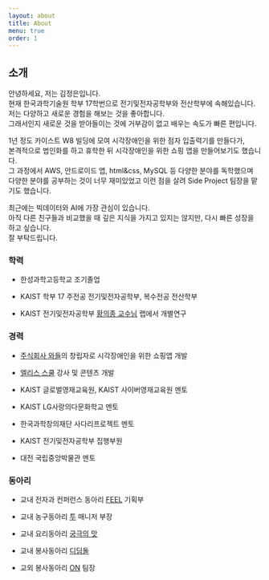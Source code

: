 ```yaml
---
layout: about
title: About
menu: true
order: 1
---
```


## 소개

안녕하세요, 저는 김정은입니다.  
현재 한국과학기술원 학부 17학번으로 전기및전자공학부와 전산학부에 속해있습니다.  
저는 다양하고 새로운 경험을 해보는 것을 좋아합니다.  
그래서인지 새로운 것을 받아들이는 것에 거부감이 없고 배우는 속도가 빠른 편입니다.

1년 정도 카이스트 W8 빌딩에 모여 시각장애인을 위한 점자 입출력기를 만들다가,  
본격적으로 법인화를 하고 휴학한 뒤 시각장애인을 위한 쇼핑 앱을 만들어보기도 했습니다.  
그 과정에서 AWS, 안드로이드 앱, html&css, MySQL 등 다양한 분야를 독학했으며  
다양한 분야를 공부하는 것이 너무 재미있었고 이런 점을 살려 Side Project 팀장을 맡기도 했습니다.

최근에는 빅데이터와 AI에 가장 관심이 있습니다.  
아직 다른 친구들과 비교했을 때 깊은 지식을 가지고 있지는 않지만, 다시 빠른 성장을 하고 싶습니다.  
잘 부탁드립니다.

### 학력

- 한성과학고등학교 조기졸업

- KAIST 학부 17 주전공 전기및전자공학부, 복수전공 전산학부

- KAIST 전기및전자공학부 [황의종 교수님](https://sites.google.com/view/whanglab/di-lab) 랩에서 개별연구

### 경력

- [주식회사 와들](https://www.waddlelab.com/)의 창립자로 시각장애인을 위한 쇼핑앱 개발

- [엘리스 스쿨](https://school.elice.io/) 강사 및 콘텐츠 개발

- KAIST 글로벌영재교육원, KAIST 사이버영재교육원 멘토

- KAIST LG사랑의다문화학교 멘토

- 한국과학창의재단 사다리프로젝트 멘토

- KAIST 전기및전자공학부 집행부원

- 대전 국립중앙박물관 멘토

### 동아리

- 교내 전자과 컨퍼런스 동아리 [FEEL](https://www.facebook.com/FEELcampofficial/) 기획부

- 교내 농구동아리 [투](https://www.facebook.com/TuKAIST/) 매니저 부장

- 교내 요리동아리 [궁극의 맛](https://www.facebook.com/goongmat/)

- 교내 봉사동아리 [디딤돌](https://www.facebook.com/kaistdidimdol/)

- 교외 봉사동아리 [ON](https://cafe.naver.com/volunteeron) 팀장